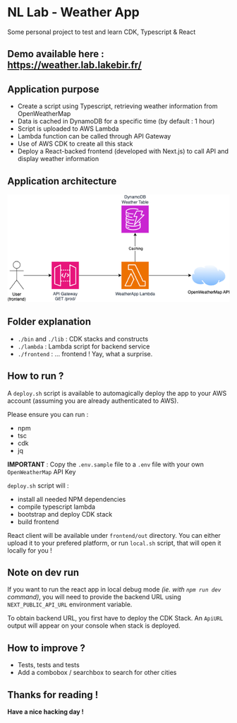# NL Lab - Weather App

Some personal project to test and learn CDK, Typescript & React

## **Demo available here :** https://weather.lab.lakebir.fr/

## Application purpose 

* Create a script using Typescript, retrieving weather information from OpenWeatherMap
* Data is cached in DynamoDB for a specific time (by default : 1 hour)
* Script is uploaded to AWS Lambda
* Lambda function can be called through API Gateway
* Use of AWS CDK to create all this stack
* Deploy a React-backed frontend (developed with Next.js) to call API and display weather information

## Application architecture 

![Application Architecture](doc_assets/WeatherApp.drawio.png)

## Folder explanation

* `./bin` and `./lib` : CDK stacks and constructs
* `./lambda` : Lambda script for backend service
* `./frontend` : ... frontend ! Yay, what a surprise.

## How to run ?

A `deploy.sh` script is available to automagically deploy the app to your AWS account (assuming you are already authenticated to AWS).

Please ensure you can run :
* npm
* tsc
* cdk
* jq

**IMPORTANT** : Copy the `.env.sample` file to a `.env` file with your own `OpenWeatherMap` API Key

`deploy.sh` script will :
* install all needed NPM dependencies
* compile typescript lambda
* bootstrap and deploy CDK stack
* build frontend

React client will be available under `frontend/out` directory. You can either upload it to your prefered platform, or run `local.sh` script, that will open it locally for you !

## Note on dev run

If you want to run the react app in local debug mode *(ie. with `npm run dev` command)*, you will need to provide the backend URL using `NEXT_PUBLIC_API_URL` environment variable.

To obtain backend URL, you first have to deploy the CDK Stack. An `ApiURL` output will appear on your console when stack is deployed.

## How to improve ?

* Tests, tests and tests
* Add a combobox / searchbox to search for other cities

## Thanks for reading !

**Have a nice hacking day !**